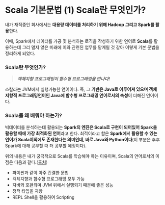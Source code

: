 # Scala 기본문법 (1) Scala란 무엇인가?

내가 재직중인 회사에서는 **대용량 데이터를 처리하기 위해 Hadoop 그리고 Spark를 활용**한다. 

이때, Spark에서 데이터를 가공 및 분석하는 로직을 작성하기 위한 언어로 **Scala**를 활용하는데 그리 멀지 않은 미래에 이와 관련된 업무를 맡게될 것 같아 이렇게 기본 문법을 정리하게 되었다. 

### Scala란 무엇인가?

> ***객체지향 프로그래밍이 함수형 프로그래밍을 만나다!***

스칼라는 JVM에서 실행가능한 언어이다. 즉, 그 **기반은 Java로 이루어져 있으며 객체지향적 프로그래밍언어인 Java에 함수형 프로그래밍 언어로서의 속성**이 더해진 언어이다.


### Scala를 왜 배워야 하는가?

빅데이터를 분석하는데 활용되는 **Spark의 엔진은 Scala로 구현이 되어있어 Spark을 활용할 때에 가장 최적화된 언어**라고 한다. 최적이라고 함은 **Spark에서 활용할 수 있는 언어가 Scala이외에도 존재한다는 의미인데, 바로 Java와 Python이다**(이 부분은 추후 Spark에 대해 공부할 때 더 공부할 예정이다).

위의 내용은 내가 궁극적으로 Scala를 학습해야 하는 이유이며, Scala의 언어로서의 이점은 다음과 같다.([출처](https://swalloow.github.io/scala-for-bigdata))

+ 파이썬과 같이 아주 간결한 문법
+ 객체지향과 함수형 프로그래밍 모두 가능
+ 자바와 호환되며 JVM 위에서 실행되기 때문에 좋은 성능
+ 정적 타입을 지향
+ REPL Shell을 활용하여 Scripting
